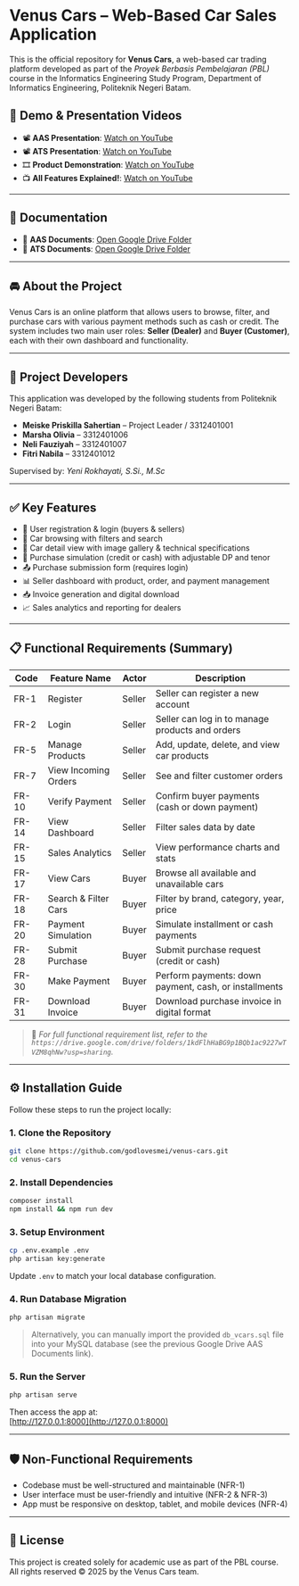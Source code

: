 # Venus Cars – Web-Based Car Sales Application

This is the official repository for **Venus Cars**, a web-based car trading platform developed as part of the *Proyek Berbasis Pembelajaran (PBL)* course in the Informatics Engineering Study Program, Department of Informatics Engineering, Politeknik Negeri Batam.

## 🎥 Demo & Presentation Videos

- 📽️ **AAS Presentation**: [Watch on YouTube](https://youtu.be/YTQ31TIfkBg?si=6taJc82NuBjANB4v)  
- 📽️ **ATS Presentation**: [Watch on YouTube](https://youtu.be/ewwh3TE3lyk?si=Nefud2H52_xEkf5q)  
- 🎞️ **Product Demonstration**: [Watch on YouTube](https://youtu.be/90eOflVbOpo?si=5Cwjt-RvVxRrgb8U)  
- 📺 **All Features Explained!**: [Watch on YouTube](https://youtu.be/Dq1YVKdbofI?si=FOPYtZSYKDsSh1U-)

---

## 📁 Documentation

- 📂 **AAS Documents**: [Open Google Drive Folder](https://drive.google.com/drive/folders/1kdFlhHaBG9p1BQb1ac9227wTVZM8qhNw?usp=sharing)  
- 📂 **ATS Documents**: [Open Google Drive Folder](https://drive.google.com/drive/folders/1uMICl7Z-YArTyE_wBuG7Snr23ZVJ4xrV?usp=sharing)

---

## 🚘 About the Project

Venus Cars is an online platform that allows users to browse, filter, and purchase cars with various payment methods such as cash or credit. The system includes two main user roles: **Seller (Dealer)** and **Buyer (Customer)**, each with their own dashboard and functionality.

---

## 👥 Project Developers

This application was developed by the following students from Politeknik Negeri Batam:

- **Meiske Priskilla Sahertian** – Project Leader / 3312401001  
- **Marsha Olivia** – 3312401006  
- **Neli Fauziyah** – 3312401007 
- **Fitri Nabila** – 3312401012  

Supervised by: *Yeni Rokhayati, S.Si., M.Sc*

---

## ✅ Key Features

- 🔐 User registration & login (buyers & sellers)
- 🚗 Car browsing with filters and search
- 📄 Car detail view with image gallery & technical specifications
- 🧮 Purchase simulation (credit or cash) with adjustable DP and tenor
- 📤 Purchase submission form (requires login)
- 📊 Seller dashboard with product, order, and payment management
- 📥 Invoice generation and digital download
- 📈 Sales analytics and reporting for dealers

---

## 📋 Functional Requirements (Summary)

| Code  | Feature Name             | Actor     | Description                                                       |
|-------|--------------------------|-----------|-------------------------------------------------------------------|
| FR-1  | Register                 | Seller    | Seller can register a new account                                 |
| FR-2  | Login                    | Seller    | Seller can log in to manage products and orders                   |
| FR-5  | Manage Products          | Seller    | Add, update, delete, and view car products                        |
| FR-7  | View Incoming Orders     | Seller    | See and filter customer orders                                    |
| FR-10 | Verify Payment           | Seller    | Confirm buyer payments (cash or down payment)                     |
| FR-14 | View Dashboard           | Seller    | Filter sales data by date                                         |
| FR-15 | Sales Analytics          | Seller    | View performance charts and stats                                 |
| FR-17 | View Cars                | Buyer     | Browse all available and unavailable cars                         |
| FR-18 | Search & Filter Cars     | Buyer     | Filter by brand, category, year, price                            |
| FR-20 | Payment Simulation       | Buyer     | Simulate installment or cash payments                             |
| FR-28 | Submit Purchase          | Buyer     | Submit purchase request (credit or cash)                          |
| FR-30 | Make Payment             | Buyer     | Perform payments: down payment, cash, or installments             |
| FR-31 | Download Invoice         | Buyer     | Download purchase invoice in digital format                       |

> 📌 *For full functional requirement list, refer to the `https://drive.google.com/drive/folders/1kdFlhHaBG9p1BQb1ac9227wTVZM8qhNw?usp=sharing`.*

---

## ⚙️ Installation Guide

Follow these steps to run the project locally:

### 1. Clone the Repository

```bash
git clone https://github.com/godlovesmei/venus-cars.git
cd venus-cars
```

### 2. Install Dependencies

```bash
composer install
npm install && npm run dev
```

### 3. Setup Environment

```bash
cp .env.example .env
php artisan key:generate
```

Update `.env` to match your local database configuration.

### 4. Run Database Migration

```bash
php artisan migrate
```

> Alternatively, you can manually import the provided `db_vcars.sql` file into your MySQL database (see the previous Google Drive AAS Documents link).

### 5. Run the Server

```bash
php artisan serve
```

Then access the app at:  
[http://127.0.0.1:8000](http://127.0.0.1:8000)

---

## 🛡️ Non-Functional Requirements

- Codebase must be well-structured and maintainable (NFR-1)
- User interface must be user-friendly and intuitive (NFR-2 & NFR-3)
- App must be responsive on desktop, tablet, and mobile devices (NFR-4)

---

## 📄 License

This project is created solely for academic use as part of the PBL course.  
All rights reserved © 2025 by the Venus Cars team.
